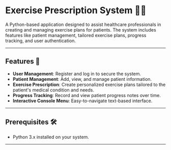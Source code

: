 # Exercise Prescription System 🏋️‍♂️

A Python-based application designed to assist healthcare professionals in creating and managing exercise plans for patients. The system includes features like patient management, tailored exercise plans, progress tracking, and user authentication.

---

## Features 🚀
- **User Management**: Register and log in to secure the system.
- **Patient Management**: Add, view, and manage patient information.
- **Exercise Prescription**: Create personalized exercise plans tailored to the patient's medical condition and needs.
- **Progress Tracking**: Record and view patient progress notes over time.
- **Interactive Console Menu**: Easy-to-navigate text-based interface.

---

## Prerequisites 🛠️
- Python 3.x installed on your system.

---

